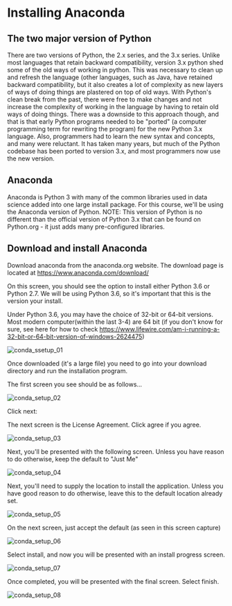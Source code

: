 # Installing Anaconda

## The two major version of Python

There are two versions of Python, the 2.x series, and the 3.x series. Unlike most languages that retain backward compatibility, version 3.x python shed some of the old ways of working in python. This was necessary to clean up and refresh the language (other languages, such as Java, have retained backward compatibility, but it also creates a lot of complexity as new layers of ways of doing things are plastered on top of old ways. With Python's clean break from the past, there were free to make changes and not increase the complexity of working in the language by having to retain old ways of doing things. There was a downside to this approach though, and that is that early Python programs needed to be "ported" (a computer programming term for rewriting the program) for the new Python 3.x language. Also, programmers had to learn the new syntax and concepts, and many were reluctant. It has taken many years, but much of the Python codebase has been ported to version 3.x, and most programmers now use the new version.

## Anaconda

Anaconda is Python 3 with many of the common libraries used in data science added into one large install package. For this course, we'll be using the Anaconda version of Python. NOTE: This version of Python is no different than the official version of Python 3.x that can be found on Python.org - it just adds many pre-configured libraries.

## Download and install Anaconda

Download anaconda from the anaconda.org website. The download page is located
at https://www.anaconda.com/download/

On this screen, you should see the option to install either Python 3.6 or
Python 2.7. We will be using Python 3.6, so it's important that this is the
version your install.

Under Python 3.6, you may have the choice of 32-bit or 64-bit versions. Most modern computer(within the last 3-4) are 64 bit (if you don't know for sure, see here for how to check https://www.lifewire.com/am-i-running-a-32-bit-or-64-bit-version-of-windows-2624475)

![conda_ssetup_01](images/conda_ssetup_01.png)

Once downloaded (it's a large file) you need to go into your download directory and run the installation program.

The first screen you see should be as follows…

![conda_setup_02](images/conda_setup_02.png)


Click next:

The next screen is the License Agreement. Click agree if you agree.

![conda_setup_03](images/conda_setup_03.png)

Next, you'll be presented with the following screen. Unless you have reason to do otherwise, keep the default to "Just Me"

![conda_setup_04](images/conda_setup_04.png)

Next, you'll need to supply the location to install the application. Unless you have good reason to do otherwise, leave this to the default location already set.

![conda_setup_05](images/conda_setup_05.png)

On the next screen, just accept the default (as seen in this screen capture)

![conda_setup_06](images/conda_setup_06.png)

Select install, and now you will be presented with an install progress screen.

![conda_setup_07](images/conda_setup_07.png)

Once completed, you will be presented with the final screen. Select finish.

![conda_setup_08](images/conda_setup_08.png)


